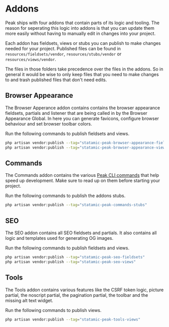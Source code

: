 # Addons

Peak ships with four addons that contain parts of its logic and tooling. The reason for seperating this logic into addons is that you can update them more easily without having to manually edit in changes into your project.

Each addon has fieldsets, views or stubs you can publish to make changes needed for your project. Published files can be found in `resources/fieldsets/vendor`, `resources/stubs/vendor` or `resources/views/vendor`.

The files in those folders take precedence over the files in the addons. So in general it would be wise to only keep files that you need to make changes to and trash published files that don't need edits.

## Browser Appearance
The Browser Apperance addon contains contains the browser appearance fieldsets, partials and listener that are being called in by the Browser Appearance Global. In here you can generate favicons, configure browser behaviour and set browser toolbar colors.

Run the following commands to publish fieldsets and views.
```bash
php artisan vendor:publish --tag="statamic-peak-browser-appearance-fieldsets"
php artisan vendor:publish --tag="statamic-peak-browser-appearance-views"
```

## Commands
The Commands addon contains the various [Peak CLI commands](/getting-started/commands.html) that help speed up development. Make sure to read up on them before starting your project.

Run the following commands to publish the addons stubs.
```bash
php artisan vendor:publish --tag="statamic-peak-commands-stubs"
```

## SEO
The SEO addon contains all SEO fieldsets and partials. It also contains all logic and templates used for generating OG images.

Run the following commands to publish fieldsets and views.
```bash
php artisan vendor:publish --tag="statamic-peak-seo-fieldsets"
php artisan vendor:publish --tag="statamic-peak-seo-views"
```

## Tools
The Tools addon contains various features like the CSRF token logic, picture partial, the noscript partial, the pagination partial, the toolbar and the missing alt text widget.

Run the following commands to publish views.
```bash
php artisan vendor:publish --tag="statamic-peak-tools-views"
```
